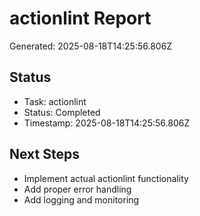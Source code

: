 # actionlint Report

Generated: 2025-08-18T14:25:56.806Z

## Status
- Task: actionlint
- Status: Completed
- Timestamp: 2025-08-18T14:25:56.806Z

## Next Steps
- Implement actual actionlint functionality
- Add proper error handling
- Add logging and monitoring
